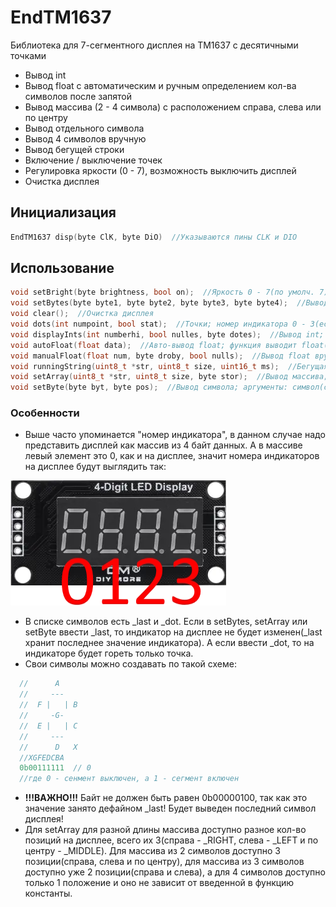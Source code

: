 # EndTM1637
Библиотека для 7-сегментного дисплея на TM1637 с десятичными точками

- Вывод int
- Вывод float с автоматическим и ручным определением кол-ва символов после запятой
- Вывод массива (2 - 4 символа) с расположением справа, слева или по центру
- Вывод отдельного символа
- Вывод 4 символов вручную
- Вывод бегущей строки
- Включение / выключение точек
- Регулировка яркости (0 - 7), возможность выключить дисплей
- Очистка дисплея

## Инициализация
```cpp
EndTM1637 disp(byte ClK, byte DiO)  //Указываются пины CLK и DIO
```
## Использование
```cpp
void setBright(byte brightness, bool on);  //Яркость 0 - 7(по умолч. 7), подстветка включена - 1 или 0(по умолч. 1)
void setBytes(byte byte1, byte byte2, byte byte3, byte byte4);  //Вывод 4 символов вручную(см. список символов в EndTM1637.h)
void clear();  //Очистка дисплея
void dots(int numpoint, bool stat);  //Точки; номер индикатора 0 - 3(если -1 то все точки погаснут), состояние точки 0 или 1(по умолч. 1)
void displayInts(int numberhi, bool nulles, byte dotes);  //Вывод int; аргументы: число int(numberhi), нули слева(1 - вкл, по умолч. 0 - выкл), точки(не используется, вспомогательный аргумент для вывода float)
void autoFloat(float data);  //Авто-вывод float; функция выводит float(data) так, чтобы оно заняло весь дисплей
void manualFloat(float num, byte droby, bool nulls);  //Вывод float вручную; доп. указывается кол-во знаков после запятой, возможность вывести нули слева как в displayInts
void runningString(uint8_t *str, uint8_t size, uint16_t ms);  //Бегущая строка; аргументы: си-строка, размер строки, время в мс между движениями символов
void setArray(uint8_t *str, uint8_t size, byte stor);  //Вывод массива; аргументы: си-строка, размер строки, выравнивание слева, справа или по центру(_LEFT(по умолч.), _RIGHT, _MIDDLE)
void setByte(byte byt, byte pos);  //Вывод символа; аргументы: символ(список см. в EndTM1637.h), номер индикатора
```
### Особенности
- Выше часто упоминается "номер индикатора", в данном случае надо представить дисплей как массив из 4 байт данных. А в массиве левый элемент это 0, как и на дисплее, 
значит номера индикаторов на дисплее будут выглядить так:

![disp](docs/disp.jpg)

- В списке символов есть _last и _dot. Если в setBytes, setArray или setByte ввести _last, то индикатор на дисплее не будет изменен(_last хранит последнее значение индикатора).
  А если ввести _dot, то на индикаторе будет гореть только точка.
- Свои символы можно создавать по такой схеме:
```cpp
  //      A
  //     ---
  //  F |   | B
  //     -G-
  //  E |   | C
  //     ---
  //      D   X
  //XGFEDCBA
  0b00111111  // 0
  //где 0 - сенмент выключен, а 1 - сегмент включен
```
- **!!!ВАЖНО!!!** Байт не должен быть равен 0b00000100, так как это значение занято дефайном _last! Будет выведен последний символ дисплея!
- Для setArray для разной длины массива доступно разное кол-во позиций на дисплее, всего их 3(справа - _RIGHT, слева - _LEFT и по центру - _MIDDLE).
  Для массива из 2 символов доступно 3 позиции(справа, слева и по центру), для массива из 3 символов доступно уже 2 позиции(справа и слева),
  а для 4 символов доступно только 1 положение и оно не зависит от введенной в функцию константы.
